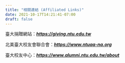 ```yaml
---
title: "相關連結 (Affiliated Links)"
date: 2021-10-17T14:21:41-07:00
draft: false
---
```


臺大捐贈網站：***<https://giving.ntu.edu.tw>***

北美臺大校友會聯合會：***<https://www.ntuaa-na.org>***

臺大校友中心：***<https://www.alumni.ntu.edu.tw/about>***
